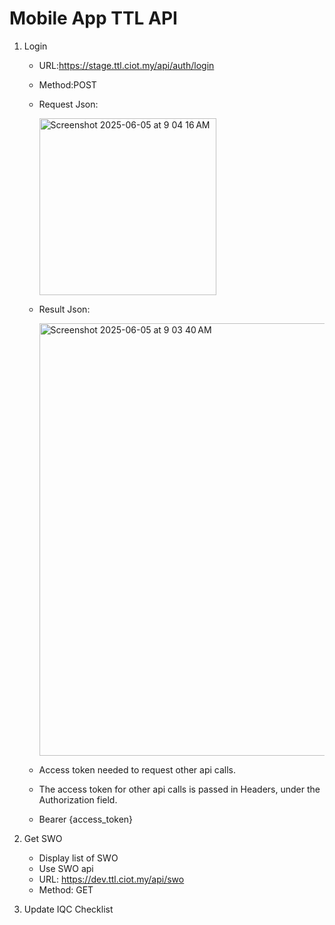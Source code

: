 # Mobile App TTL API

1) Login
   - URL:https://stage.ttl.ciot.my/api/auth/login
   - Method:POST
   - Request Json:
  
     <img width="283" alt="Screenshot 2025-06-05 at 9 04 16 AM" src="https://github.com/user-attachments/assets/0384a6d5-a3ab-4afd-8ce5-a46e8169d8f1" />


   - Result Json:
  
     <img width="692" alt="Screenshot 2025-06-05 at 9 03 40 AM" src="https://github.com/user-attachments/assets/308c066d-a9d3-48bc-b746-97ad2f325e73" />


   - Access token needed to request other api calls.
   - The access token for other api calls is passed in Headers, under the Authorization field.
   - Bearer {access_token}

2) Get SWO
   - Display list of SWO
   - Use SWO api
   - URL: https://dev.ttl.ciot.my/api/swo
   - Method: GET

3) Update IQC Checklist

